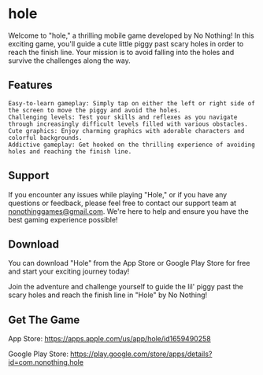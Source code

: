 # hole

Welcome to "hole," a thrilling mobile game developed by No Nothing! In this exciting game, you'll guide a cute little piggy past scary holes in order to reach the finish line. Your mission is to avoid falling into the holes and survive the challenges along the way.
## Features

    Easy-to-learn gameplay: Simply tap on either the left or right side of the screen to move the piggy and avoid the holes.
    Challenging levels: Test your skills and reflexes as you navigate through increasingly difficult levels filled with various obstacles.
    Cute graphics: Enjoy charming graphics with adorable characters and colorful backgrounds.
    Addictive gameplay: Get hooked on the thrilling experience of avoiding holes and reaching the finish line.

## Support

If you encounter any issues while playing "Hole," or if you have any questions or feedback, please feel free to contact our support team at nonothinggames@gmail.com. We're here to help and ensure you have the best gaming experience possible!
## Download

You can download "Hole" from the App Store or Google Play Store for free and start your exciting journey today!

Join the adventure and challenge yourself to guide the lil' piggy past the scary holes and reach the finish line in "Hole" by No Nothing!

## Get The Game

App Store: https://apps.apple.com/us/app/hole/id1659490258

Google Play Store: https://play.google.com/store/apps/details?id=com.nonothing.hole
